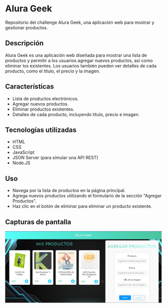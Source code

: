 # Alura Geek

Repositorio del challenge Alura Geek, una aplicación web para mostrar y gestionar productos.

## Descripción

Alura Geek es una aplicación web diseñada para mostrar una lista de productos y permitir a los usuarios agregar nuevos productos, así como eliminar los existentes. Los usuarios también pueden ver detalles de cada producto, como el título, el precio y la imagen.

## Características

- Lista de productos electrónicos.
- Agregar nuevos productos.
- Eliminar productos existentes.
- Detalles de cada producto, incluyendo título, precio e imagen.

## Tecnologías utilizadas

- HTML
- CSS
- JavaScript
- JSON Server (para simular una API REST)
- Node.JS

## Uso

- Navega por la lista de productos en la página principal.
- Agrega nuevos productos utilizando el formulario de la sección "Agregar Productos".
- Haz clic en el botón de eliminar para eliminar un producto existente.

## Capturas de pantalla
![ScreenShot](img/funcionamiento.png)
